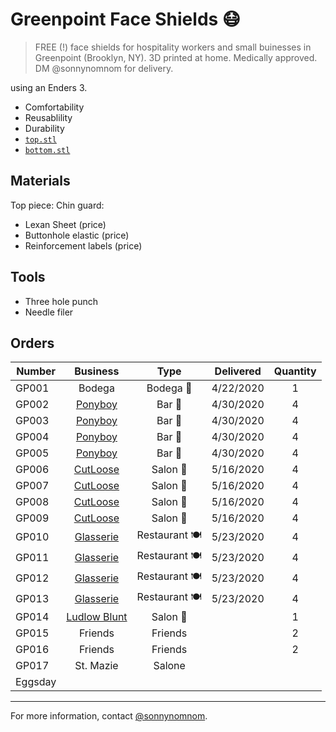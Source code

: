 # Greenpoint Face Shields 😷

> FREE (!) face shields for hospitality workers and small buinesses in Greenpoint (Brooklyn, NY).
3D printed at home. Medically approved. DM @sonnynomnom for delivery.

using an Enders 3.

- Comfortability 
- Reusablility
- Durability
- [`top.stl`](https://github.com/sonnynomnom/diy-face-shields/blob/master/top.stl)
- [`bottom.stl`](https://github.com/sonnynomnom/diy-face-shields/blob/master/bottom.stl)

## Materials

Top piece:
Chin guard:

- Lexan Sheet (price)
- Buttonhole elastic (price)
- Reinforcement labels (price)

## Tools

- Three hole punch
- Needle filer

## Orders

| Number | Business | Type | Delivered | Quantity | 
| --- | :---: | :---: | :---: | :---: |
| GP001 | Bodega | Bodega 🛒 | 4/22/2020 | 1 | 
| GP002 | [Ponyboy](https://www.instagram.com/ponyboyny) | Bar 🍺 | 4/30/2020 | 4 | 
| GP003 | [Ponyboy](https://www.instagram.com/ponyboyny) | Bar 🍺 | 4/30/2020 | 4 | 
| GP004 | [Ponyboy](https://www.instagram.com/ponyboyny)| Bar 🍺 | 4/30/2020 | 4 |
| GP005 | [Ponyboy](https://www.instagram.com/ponyboyny) | Bar 🍺 | 4/30/2020 | 4 | 
| GP006 | [CutLoose](https://www.instagram.com/cutloosebk) | Salon 💈 | 5/16/2020 | 4 | 
| GP007 | [CutLoose](https://www.instagram.com/cutloosebk) | Salon 💈 | 5/16/2020 | 4 |
| GP008 | [CutLoose](https://www.instagram.com/cutloosebk) | Salon 💈 | 5/16/2020 | 4 | 
| GP009 | [CutLoose](https://www.instagram.com/cutloosebk) | Salon 💈 | 5/16/2020 | 4 | 
| GP010 | [Glasserie](https://www.instagram.com/glasserienyc) | Restaurant 🍽 | 5/23/2020 | 4 | 
| GP011 | [Glasserie](https://www.instagram.com/glasserienyc) | Restaurant 🍽 | 5/23/2020 | 4 | 
| GP012 | [Glasserie](https://www.instagram.com/glasserienyc) | Restaurant 🍽 | 5/23/2020 | 4 |
| GP013 | [Glasserie](https://www.instagram.com/glasserienyc) | Restaurant 🍽 | 5/23/2020 | 4 |
| GP014 | [Ludlow Blunt](https://www.instagram.com/ludlowblunt) | Salon 💈 | | 1 |
| GP015 | Friends | Friends | | 2 |
| GP016 | Friends | Friends | | 2 |
| GP017 | St. Mazie | Salone |
| Eggsday |
--- 

For more information, contact [@sonnynomnom](https://www.instagram.com/sonnynomnom).
